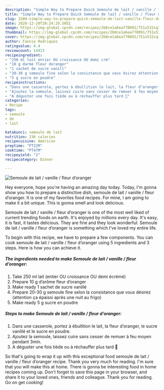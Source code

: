 ```yaml
---
description: "Simple Way to Prepare Quick Semoule de lait / vanille / fleur d’oranger"
title: "Simple Way to Prepare Quick Semoule de lait / vanille / fleur d’oranger"
slug: 3280-simple-way-to-prepare-quick-semoule-de-lait-vanille-fleur-doranger
date: 2020-12-20T20:24:29.505Z
image: https://img-global.cpcdn.com/recipes/2b0ce1a6ea770091/751x532cq70/semoule-de-lait-vanille-fleur-doranger-photo-principale-de-la-recette.jpg
thumbnail: https://img-global.cpcdn.com/recipes/2b0ce1a6ea770091/751x532cq70/semoule-de-lait-vanille-fleur-doranger-photo-principale-de-la-recette.jpg
cover: https://img-global.cpcdn.com/recipes/2b0ce1a6ea770091/751x532cq70/semoule-de-lait-vanille-fleur-doranger-photo-principale-de-la-recette.jpg
author: Fannie Rodriquez
ratingvalue: 4.4
reviewcount: 14413
recipeingredient:
- "250 ml lait entier OU croissance OU demi crm"
- "10 g darme fleur doranger"
- "1 sachet de sucre vanill"
- "20-30 g semoule fine selon la consistance que vous dsirez attention a paissi aprs une nuit au frigo"
- "5 g sucre en poudre"
recipeinstructions:
- "Dans une casserole, portez à ébullition le lait, la fleur d’oranger, le sucre vanillé et le sucre en poudre."
- "Ajoutez la semoule, laissez cuire sans cesser de remuer à feu moyen pendant 3min."
- "A déguster une fois tiède ou à réchauffer plus tard 🤤"
categories:
- Recipe
tags:
- semoule
- de
- lait

katakunci: semoule de lait 
nutrition: 236 calories
recipecuisine: American
preptime: "PT22M"
cooktime: "PT47M"
recipeyield: "2"
recipecategory: Dinner

---
```



![Semoule de lait / vanille / fleur d’oranger](https://img-global.cpcdn.com/recipes/2b0ce1a6ea770091/751x532cq70/semoule-de-lait-vanille-fleur-doranger-photo-principale-de-la-recette.jpg)

Hey everyone, hope you're having an amazing day today. Today, I'm gonna show you how to prepare a distinctive dish, semoule de lait / vanille / fleur d’oranger. It is one of my favorites food recipes. For mine, I am going to make it a bit unique. This is gonna smell and look delicious.

Semoule de lait / vanille / fleur d’oranger is one of the most well liked of current trending foods on earth. It's enjoyed by millions every day. It's easy, it is fast, it tastes delicious. They are fine and they look wonderful. Semoule de lait / vanille / fleur d’oranger is something which I've loved my entire life.




To begin with this recipe, we have to prepare a few components. You can cook semoule de lait / vanille / fleur d’oranger using 5 ingredients and 3 steps. Here is how you can achieve it.

<!--inarticleads1-->

##### The ingredients needed to make Semoule de lait / vanille / fleur d’oranger:

1. Take 250 ml lait (entier OU croissance OU demi écrémé)
1. Prepare 10 g d’arôme fleur d’oranger
1. Make ready 1 sachet de sucre vanillé
1. Prepare 20-30 g semoule fine selon la consistance que vous désirez (attention ça épaissi après une nuit au frigo)
1. Make ready 5 g sucre en poudre




<!--inarticleads2-->

##### Steps to make Semoule de lait / vanille / fleur d’oranger:

1. Dans une casserole, portez à ébullition le lait, la fleur d’oranger, le sucre vanillé et le sucre en poudre.
1. Ajoutez la semoule, laissez cuire sans cesser de remuer à feu moyen pendant 3min.
1. A déguster une fois tiède ou à réchauffer plus tard 🤤




So that's going to wrap it up with this exceptional food semoule de lait / vanille / fleur d’oranger recipe. Thank you very much for reading. I'm sure that you will make this at home. There is gonna be interesting food in home recipes coming up. Don't forget to save this page in your browser, and share it to your loved ones, friends and colleague. Thank you for reading. Go on get cooking!
